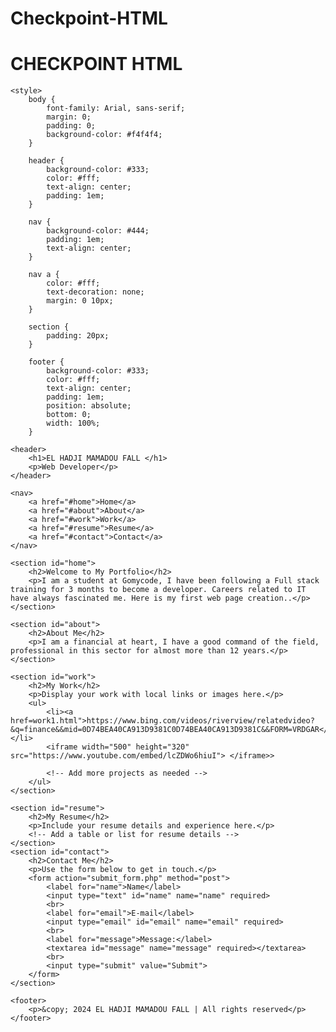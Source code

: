 # Checkpoint-HTML
<!DOCTYPE html>
<html lang="en">
<head>
    <meta charset="UTF-8">
    <meta name="viewport" content="width=device-width, initial-scale=1.0">
    <title>Checkpoint</title>
</head>
<body>
    <h1>CHECKPOINT HTML</h1>

    <style>
        body {
            font-family: Arial, sans-serif;
            margin: 0;
            padding: 0;
            background-color: #f4f4f4;
        }

        header {
            background-color: #333;
            color: #fff;
            text-align: center;
            padding: 1em;
        }

        nav {
            background-color: #444;
            padding: 1em;
            text-align: center;
        }

        nav a {
            color: #fff;
            text-decoration: none;
            margin: 0 10px;
        }

        section {
            padding: 20px;
        }

        footer {
            background-color: #333;
            color: #fff;
            text-align: center;
            padding: 1em;
            position: absolute;
            bottom: 0;
            width: 100%;
        }

<body>

    <header>
        <h1>EL HADJI MAMADOU FALL </h1>
        <p>Web Developer</p>
    </header>

    <nav>
        <a href="#home">Home</a>
        <a href="#about">About</a>
        <a href="#work">Work</a>
        <a href="#resume">Resume</a>
        <a href="#contact">Contact</a>
    </nav>

    <section id="home">
        <h2>Welcome to My Portfolio</h2>
        <p>I am a student at Gomycode, I have been following a Full stack training for 3 months to become a developer. Careers related to IT have always fascinated me. Here is my first web page creation..</p></section>

    <section id="about">
        <h2>About Me</h2>
        <p>I am a financial at heart, I have a good command of the field, professional in this sector for almost more than 12 years.</p>
    </section>

    <section id="work">
        <h2>My Work</h2>
        <p>Display your work with local links or images here.</p>
        <ul>
            <li><a href=work1.html">https://www.bing.com/videos/riverview/relatedvideo?&q=finance&&mid=0D74BEA40CA913D9381C0D74BEA40CA913D9381C&&FORM=VRDGAR</a></li>
            <iframe width="500" height="320" src="https://www.youtube.com/embed/lcZDWo6hiuI"> </iframe>>
            
            <!-- Add more projects as needed -->
        </ul>
    </section>

    <section id="resume">
        <h2>My Resume</h2>
        <p>Include your resume details and experience here.</p>
        <!-- Add a table or list for resume details -->
    </section>
    <section id="contact">
        <h2>Contact Me</h2>
        <p>Use the form below to get in touch.</p>
        <form action="submit_form.php" method="post">
            <label for="name">Name</label>
            <input type="text" id="name" name="name" required>
            <br>
            <label for="email">E-mail</label>
            <input type="email" id="email" name="email" required>
            <br>
            <label for="message">Message:</label>
            <textarea id="message" name="message" required></textarea>
            <br>
            <input type="submit" value="Submit">
        </form>
    </section>

    <footer>
        <p>&copy; 2024 EL HADJI MAMADOU FALL | All rights reserved</p>
    </footer>

</body>

</html>     
